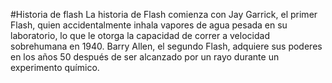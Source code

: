 #Historia de flash
La historia de Flash comienza con Jay Garrick, el primer Flash, quien accidentalmente inhala vapores de agua pesada en su laboratorio, lo que le otorga la capacidad de correr a velocidad sobrehumana en 1940. Barry Allen, el segundo Flash, adquiere sus poderes en los años 50 después de ser alcanzado por un rayo durante un experimento químico. 
